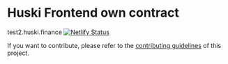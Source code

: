 # Huski Frontend own contract
 
test2.huski.finance
[![Netlify Status](https://api.netlify.com/api/v1/badges/81d054bc-49c4-421c-a2b2-0b04a1dd8ed1/deploy-status)](https://app.netlify.com/sites/affectionate-shaw-512532/deploys)

If you want to contribute, please refer to the [contributing guidelines](./CONTRIBUTING.md) of this project.

